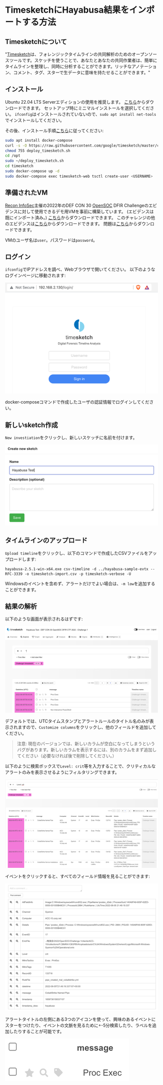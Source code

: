 # TimesketchにHayabusa結果をインポートする方法

## Timesketchについて

"[Timesketch](https://timesketch.org/)は、フォレンジックタイムラインの共同解析のためのオープンソースツールです。スケッチを使うことで、あなたとあなたの共同作業者は、簡単にタイムラインを整理し、同時に分析することができます。リッチなアノテーション、コメント、タグ、スターで生データに意味を持たせることができます。"


## インストール

Ubuntu 22.04 LTS Serverエディションの使用を推奨します。
[こちら](https://ubuntu.com/download/server)からダウンロードできます。
セットアップ時にミニマルインストールを選択してください。
`ifconfig`はインストールされていないので、`sudo apt install net-tools`でインストールしてください。

その後、インストール手順[こちら](https://timesketch.org/guides/admin/install/)に従ってください:

``` bash
sudo apt install docker-compose
curl -s -O https://raw.githubusercontent.com/google/timesketch/master/contrib/deploy_timesketch.sh
chmod 755 deploy_timesketch.sh
cd /opt
sudo ~/deploy_timesketch.sh
cd timesketch
sudo docker-compose up -d
sudo docker-compose exec timesketch-web tsctl create-user <USERNAME>
```

## 準備されたVM

[Recon InfoSec](https://www.reconinfosec.com/)主催の2022年のDEF CON 30 [OpenSOC](https://opensoc.io/) DFIR Challengeのエビデンスに対して使用できるデモ用VMを事前に構築しています。 (エビデンスは既にインポート済み。)
[こちら](https://www.dropbox.com/s/3be3s5c2r22ux2z/Prebuilt-Timesketch.ova?dl=0)からダウンロードできます。
このチャレンジの他のエビデンスは[こちら](https://docs.google.com/document/d/1XM4Gfdojt8fCn_9B8JKk9bcUTXZc0_hzWRUH4mEr7dw/mobilebasic)からダウンロードできます。
問題は[こちら](https://docs.google.com/spreadsheets/d/1vKn8BgABuJsqH5WhhS9ebIGTBG4aoP-StINRi18abo4/htmlview)からダウンロードできます。

VMのユーザ名は`user`。パスワードは`password`。

## ログイン

`ifconfig`でIPアドレスを調べ、Webブラウザで開いてください。
以下のようなログインページに移動されます:

![Timesketch Login](01-TimesketchLogin.png)

docker-composeコマンドで作成したユーザの認証情報でログインしてください。

## 新しいsketch作成

`New investiation`をクリックし、新しいスケッチに名前を付けます。

![New Investigation](02-NewInvestigation.png)

## タイムラインのアップロード

`Upload timeline`をクリックし、以下のコマンドで作成したCSVファイルをアップロードします:

```shell
hayabusa-2.5.1-win-x64.exe csv-timeline -d ../hayabusa-sample-evtx --RFC-3339 -o timesketch-import.csv -p timesketch-verbose -U
```

Windowsのイベントを含めず、アラートだけでよい場合は、`-m low`を追加することができます。

## 結果の解析

以下のような画面が表示されるはずです:

![Timesketch timeline](03-TimesketchTimeline.png)

デフォルトでは、UTCタイムスタンプとアラートルールのタイトル名のみが表示されますので、`Customize columns`をクリックし、他のフィールドを追加してください。

> 注意: 現在のバージョンでは、新しいカラムが空白になってしまうというバグがあります。新しいカラムを表示するには、別のカラムをまず追加してください（必要なければ後で削除してください。）

以下のように検索ボックスで`Level: crit`等を入力することで、クリティカルなアラートのみを表示させるようにフィルタリングできます。

![Timeline with columns](04-TimelineWithColumns.png)

イベントをクリックすると、すべてのフィールド情報を見ることができます:

![Field Information](05-FieldInformation.png)

アラートタイトルの左側にある3つのアイコンを使って、興味のあるイベントにスターをつけたり、イベントの文脈を見るために+-5分検索したり、ラベルを追加したりすることが可能です。

![Marking Events](06-MarkingEvents.png)
